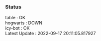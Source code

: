 ### Status


table : OK  
hogwarts : DOWN  
icy-bot : OK  
Latest Update : 2022-09-17 20:11:05.817927
